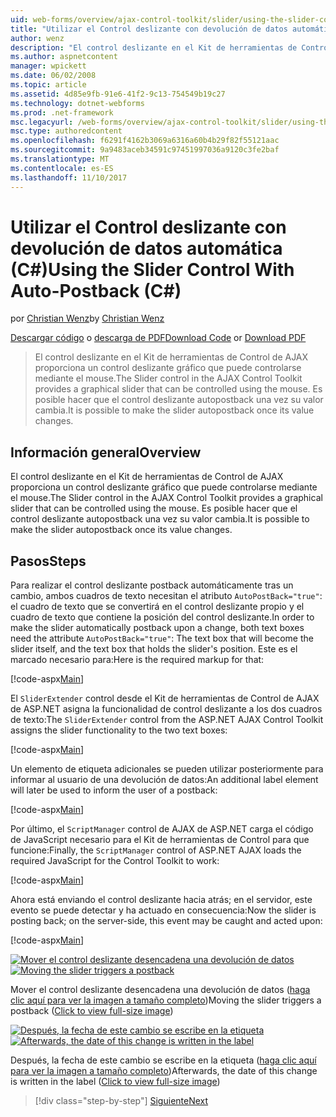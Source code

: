 ```yaml
---
uid: web-forms/overview/ajax-control-toolkit/slider/using-the-slider-control-with-auto-postback-cs
title: "Utilizar el Control deslizante con devolución de datos automática (C#) | Documentos de Microsoft"
author: wenz
description: "El control deslizante en el Kit de herramientas de Control de AJAX proporciona un control deslizante gráfico que puede controlarse mediante el mouse. Es posible hacer que el control deslizante Autocontab..."
ms.author: aspnetcontent
manager: wpickett
ms.date: 06/02/2008
ms.topic: article
ms.assetid: 4d85e9fb-91e6-41f2-9c13-754549b19c27
ms.technology: dotnet-webforms
ms.prod: .net-framework
msc.legacyurl: /web-forms/overview/ajax-control-toolkit/slider/using-the-slider-control-with-auto-postback-cs
msc.type: authoredcontent
ms.openlocfilehash: f6291f4162b3069a6316a60b4b29f82f55121aac
ms.sourcegitcommit: 9a9483aceb34591c97451997036a9120c3fe2baf
ms.translationtype: MT
ms.contentlocale: es-ES
ms.lasthandoff: 11/10/2017
---
```

<a name="using-the-slider-control-with-auto-postback-c"></a><span data-ttu-id="52505-104">Utilizar el Control deslizante con devolución de datos automática (C#)</span><span class="sxs-lookup"><span data-stu-id="52505-104">Using the Slider Control With Auto-Postback (C#)</span></span>
====================
<span data-ttu-id="52505-105">por [Christian Wenz](https://github.com/wenz)</span><span class="sxs-lookup"><span data-stu-id="52505-105">by [Christian Wenz](https://github.com/wenz)</span></span>

<span data-ttu-id="52505-106">[Descargar código](http://download.microsoft.com/download/9/3/f/93f8daea-bebd-4821-833b-95205389c7d0/Slider1.cs.zip) o [descarga de PDF](http://download.microsoft.com/download/b/6/a/b6ae89ee-df69-4c87-9bfb-ad1eb2b23373/slider1CS.pdf)</span><span class="sxs-lookup"><span data-stu-id="52505-106">[Download Code](http://download.microsoft.com/download/9/3/f/93f8daea-bebd-4821-833b-95205389c7d0/Slider1.cs.zip) or [Download PDF](http://download.microsoft.com/download/b/6/a/b6ae89ee-df69-4c87-9bfb-ad1eb2b23373/slider1CS.pdf)</span></span>

> <span data-ttu-id="52505-107">El control deslizante en el Kit de herramientas de Control de AJAX proporciona un control deslizante gráfico que puede controlarse mediante el mouse.</span><span class="sxs-lookup"><span data-stu-id="52505-107">The Slider control in the AJAX Control Toolkit provides a graphical slider that can be controlled using the mouse.</span></span> <span data-ttu-id="52505-108">Es posible hacer que el control deslizante autopostback una vez su valor cambia.</span><span class="sxs-lookup"><span data-stu-id="52505-108">It is possible to make the slider autopostback once its value changes.</span></span>


## <a name="overview"></a><span data-ttu-id="52505-109">Información general</span><span class="sxs-lookup"><span data-stu-id="52505-109">Overview</span></span>

<span data-ttu-id="52505-110">El control deslizante en el Kit de herramientas de Control de AJAX proporciona un control deslizante gráfico que puede controlarse mediante el mouse.</span><span class="sxs-lookup"><span data-stu-id="52505-110">The Slider control in the AJAX Control Toolkit provides a graphical slider that can be controlled using the mouse.</span></span> <span data-ttu-id="52505-111">Es posible hacer que el control deslizante autopostback una vez su valor cambia.</span><span class="sxs-lookup"><span data-stu-id="52505-111">It is possible to make the slider autopostback once its value changes.</span></span>

## <a name="steps"></a><span data-ttu-id="52505-112">Pasos</span><span class="sxs-lookup"><span data-stu-id="52505-112">Steps</span></span>

<span data-ttu-id="52505-113">Para realizar el control deslizante postback automáticamente tras un cambio, ambos cuadros de texto necesitan el atributo `AutoPostBack="true"`: el cuadro de texto que se convertirá en el control deslizante propio y el cuadro de texto que contiene la posición del control deslizante.</span><span class="sxs-lookup"><span data-stu-id="52505-113">In order to make the slider automatically postback upon a change, both text boxes need the attribute `AutoPostBack="true"`: The text box that will become the slider itself, and the text box that holds the slider's position.</span></span> <span data-ttu-id="52505-114">Este es el marcado necesario para:</span><span class="sxs-lookup"><span data-stu-id="52505-114">Here is the required markup for that:</span></span>

[!code-aspx[Main](using-the-slider-control-with-auto-postback-cs/samples/sample1.aspx)]

<span data-ttu-id="52505-115">El `SliderExtender` control desde el Kit de herramientas de Control de AJAX de ASP.NET asigna la funcionalidad de control deslizante a los dos cuadros de texto:</span><span class="sxs-lookup"><span data-stu-id="52505-115">The `SliderExtender` control from the ASP.NET AJAX Control Toolkit assigns the slider functionality to the two text boxes:</span></span>

[!code-aspx[Main](using-the-slider-control-with-auto-postback-cs/samples/sample2.aspx)]

<span data-ttu-id="52505-116">Un elemento de etiqueta adicionales se pueden utilizar posteriormente para informar al usuario de una devolución de datos:</span><span class="sxs-lookup"><span data-stu-id="52505-116">An additional label element will later be used to inform the user of a postback:</span></span>

[!code-aspx[Main](using-the-slider-control-with-auto-postback-cs/samples/sample3.aspx)]

<span data-ttu-id="52505-117">Por último, el `ScriptManager` control de AJAX de ASP.NET carga el código de JavaScript necesario para el Kit de herramientas de Control para que funcione:</span><span class="sxs-lookup"><span data-stu-id="52505-117">Finally, the `ScriptManager` control of ASP.NET AJAX loads the required JavaScript for the Control Toolkit to work:</span></span>

[!code-aspx[Main](using-the-slider-control-with-auto-postback-cs/samples/sample4.aspx)]

<span data-ttu-id="52505-118">Ahora está enviando el control deslizante hacia atrás; en el servidor, este evento se puede detectar y ha actuado en consecuencia:</span><span class="sxs-lookup"><span data-stu-id="52505-118">Now the slider is posting back; on the server-side, this event may be caught and acted upon:</span></span>

[!code-aspx[Main](using-the-slider-control-with-auto-postback-cs/samples/sample5.aspx)]


<span data-ttu-id="52505-119">[![Mover el control deslizante desencadena una devolución de datos](using-the-slider-control-with-auto-postback-cs/_static/image2.png)](using-the-slider-control-with-auto-postback-cs/_static/image1.png)</span><span class="sxs-lookup"><span data-stu-id="52505-119">[![Moving the slider triggers a postback](using-the-slider-control-with-auto-postback-cs/_static/image2.png)](using-the-slider-control-with-auto-postback-cs/_static/image1.png)</span></span>

<span data-ttu-id="52505-120">Mover el control deslizante desencadena una devolución de datos ([haga clic aquí para ver la imagen a tamaño completo](using-the-slider-control-with-auto-postback-cs/_static/image3.png))</span><span class="sxs-lookup"><span data-stu-id="52505-120">Moving the slider triggers a postback ([Click to view full-size image](using-the-slider-control-with-auto-postback-cs/_static/image3.png))</span></span>


<span data-ttu-id="52505-121">[![Después, la fecha de este cambio se escribe en la etiqueta](using-the-slider-control-with-auto-postback-cs/_static/image5.png)](using-the-slider-control-with-auto-postback-cs/_static/image4.png)</span><span class="sxs-lookup"><span data-stu-id="52505-121">[![Afterwards, the date of this change is written in the label](using-the-slider-control-with-auto-postback-cs/_static/image5.png)](using-the-slider-control-with-auto-postback-cs/_static/image4.png)</span></span>

<span data-ttu-id="52505-122">Después, la fecha de este cambio se escribe en la etiqueta ([haga clic aquí para ver la imagen a tamaño completo](using-the-slider-control-with-auto-postback-cs/_static/image6.png))</span><span class="sxs-lookup"><span data-stu-id="52505-122">Afterwards, the date of this change is written in the label ([Click to view full-size image](using-the-slider-control-with-auto-postback-cs/_static/image6.png))</span></span>

>[!div class="step-by-step"]
[<span data-ttu-id="52505-123">Siguiente</span><span class="sxs-lookup"><span data-stu-id="52505-123">Next</span></span>](databinding-the-slider-control-cs.md)
